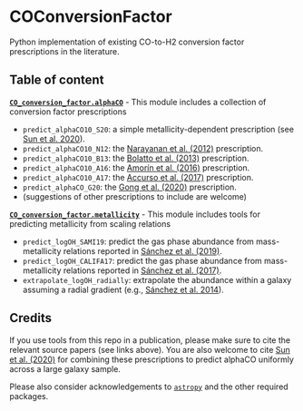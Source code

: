 # COConversionFactor

Python implementation of existing CO-to-H2 conversion factor prescriptions in the literature.

## Table of content

**[`CO_conversion_factor.alphaCO`](https://github.com/astrojysun/COConversionFactor/blob/main/CO_conversion_factor/alphaCO.py)** - This module includes a collection of conversion factor prescriptions
+ `predict_alphaCO10_S20`: a simple metallicity-dependent prescription (see [Sun et al. 2020](https://ui.adsabs.harvard.edu/abs/2020ApJ...892..148S)).
+ `predict_alphaCO10_N12`: the [Narayanan et al. (2012)](https://ui.adsabs.harvard.edu/abs/2012MNRAS.421.3127N) prescription.
+ `predict_alphaCO10_B13`: the [Bolatto et al. (2013)](https://ui.adsabs.harvard.edu/abs/2013ARA%26A..51..207B) prescription.
+ `predict_alphaCO10_A16`: the [Amor&iacute;n et al. (2016)](https://ui.adsabs.harvard.edu/abs/2016A&A...588A..23A) prescription.
+ `predict_alphaCO10_A17`: the [Accurso et al. (2017)](https://ui.adsabs.harvard.edu/abs/2017MNRAS.470.4750A) prescription.
+ `predict_alphaCO_G20`: the [Gong et al. (2020)](https://ui.adsabs.harvard.edu/abs/2020ApJ...903..142G) prescription.
+ (suggestions of other prescriptions to include are welcome)

**[`CO_conversion_factor.metallicity`](https://github.com/astrojysun/COConversionFactor/blob/main/CO_conversion_factor/metallicity.py)** - This module includes tools for predicting metallicity from scaling relations
+ `predict_logOH_SAMI19`: predict the gas phase abundance from mass-metallicity relations reported in [S&aacute;nchez et al. (2019)](https://ui.adsabs.harvard.edu/abs/2019MNRAS.484.3042S).
+ `predict_logOH_CALIFA17`: predict the gas phase abundance from mass-metallicity relations reported in [S&aacute;nchez et al. (2017)](https://ui.adsabs.harvard.edu/abs/2017MNRAS.469.2121S).
+ `extrapolate_logOH_radially`: extrapolate the abundance within a galaxy assuming a radial gradient (e.g., [S&aacute;nchez et al. 2014](https://ui.adsabs.harvard.edu/abs/2014A%26A...563A..49S)).

## Credits

If you use tools from this repo in a publication, please make sure to cite the relevant source papers (see links above). You are also welcome to cite [Sun et al. (2020)](https://ui.adsabs.harvard.edu/abs/2020ApJ...892..148S) for combining these prescriptions to predict alphaCO uniformly across a large galaxy sample.

Please also consider acknowledgements to [`astropy`](https://github.com/astropy/astropy) and the other required packages.
